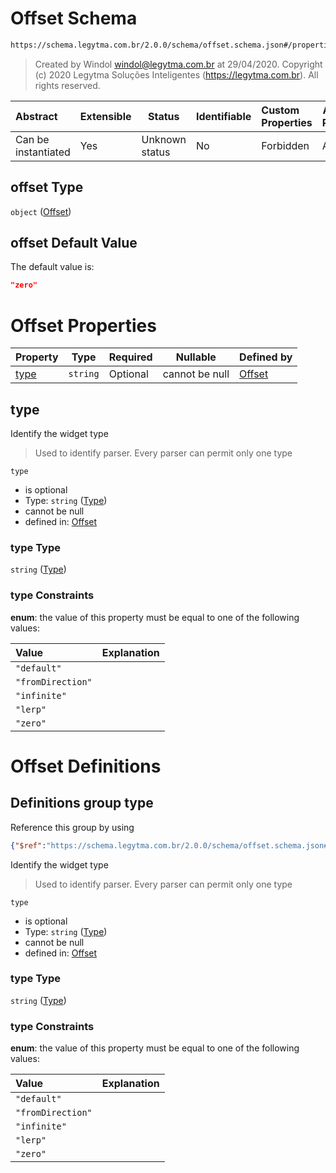 # Offset Schema

```txt
https://schema.legytma.com.br/2.0.0/schema/offset.schema.json#/properties/offset
```




> Created by Windol [windol@legytma.com.br](mailto:windol@legytma.com.br) at 29/04/2020.
> Copyright (c) 2020 Legytma Soluções Inteligentes (<https://legytma.com.br>). All rights reserved.
>

| Abstract            | Extensible | Status         | Identifiable | Custom Properties | Additional Properties | Access Restrictions | Defined In                                                                          |
| :------------------ | ---------- | -------------- | ------------ | :---------------- | --------------------- | ------------------- | ----------------------------------------------------------------------------------- |
| Can be instantiated | Yes        | Unknown status | No           | Forbidden         | Allowed               | none                | [box_shadow.schema.json\*](../schema/box_shadow.schema.json) |

## offset Type

`object` ([Offset](box_shadow-properties-offset.md))

## offset Default Value

The default value is:

```json
"zero"
```

# Offset Properties

| Property      | Type     | Required | Nullable       | Defined by                                                                                                                |
| :------------ | -------- | -------- | -------------- | :------------------------------------------------------------------------------------------------------------------------ |
| [type](#type) | `string` | Optional | cannot be null | [Offset](offset-properties-type.md) |

## type

Identify the widget type


> Used to identify parser. Every parser can permit only one type
>

`type`

-   is optional
-   Type: `string` ([Type](offset-properties-type.md))
-   cannot be null
-   defined in: [Offset](offset-properties-type.md)

### type Type

`string` ([Type](offset-properties-type.md))

### type Constraints

**enum**: the value of this property must be equal to one of the following values:

| Value             | Explanation |
| :---------------- | ----------- |
| `"default"`       |             |
| `"fromDirection"` |             |
| `"infinite"`      |             |
| `"lerp"`          |             |
| `"zero"`          |             |

# Offset Definitions

## Definitions group type

Reference this group by using

```json
{"$ref":"https://schema.legytma.com.br/2.0.0/schema/offset.schema.json#/definitions/type"}
```

Identify the widget type


> Used to identify parser. Every parser can permit only one type
>

`type`

-   is optional
-   Type: `string` ([Type](offset-definitions-type.md))
-   cannot be null
-   defined in: [Offset](offset-definitions-type.md)

### type Type

`string` ([Type](offset-definitions-type.md))

### type Constraints

**enum**: the value of this property must be equal to one of the following values:

| Value             | Explanation |
| :---------------- | ----------- |
| `"default"`       |             |
| `"fromDirection"` |             |
| `"infinite"`      |             |
| `"lerp"`          |             |
| `"zero"`          |             |

